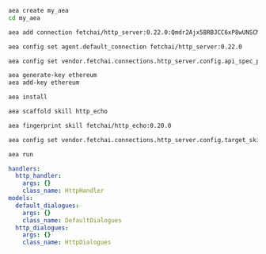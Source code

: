 ``` bash
aea create my_aea
cd my_aea
```
``` bash
aea add connection fetchai/http_server:0.22.0:Qmdr2Ajx5BRBJCC6xP8wUNSCMbhStHHZaVgzkoSW6Pvu7S
```
``` bash
aea config set agent.default_connection fetchai/http_server:0.22.0
```
``` bash
aea config set vendor.fetchai.connections.http_server.config.api_spec_path "../examples/http_ex/petstore.yaml"
```
``` bash
aea generate-key ethereum
aea add-key ethereum
```
``` bash
aea install
```
``` bash
aea scaffold skill http_echo
```
``` bash
aea fingerprint skill fetchai/http_echo:0.20.0
```
``` bash
aea config set vendor.fetchai.connections.http_server.config.target_skill_id "$(aea config get agent.author)/http_echo:0.1.0"
```
``` bash
aea run
```
``` yaml
handlers:
  http_handler:
    args: {}
    class_name: HttpHandler
models:
  default_dialogues:
    args: {}
    class_name: DefaultDialogues
  http_dialogues:
    args: {}
    class_name: HttpDialogues
```